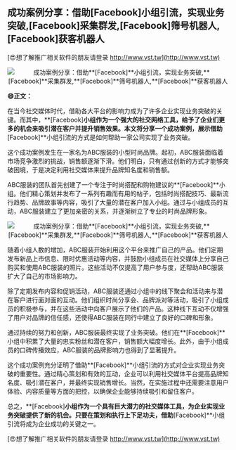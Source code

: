 ## **成功案例分享：借助**[Facebook]**小组引流，实现业务突破,**[Facebook]**采集群发,**[Facebook]**筛号机器人,**[Facebook]**获客机器人**

[😍想了解推广相关软件的朋友请登录 http://www.vst.tw](http://www.vst.tw)

 <center><img src="https://vst.tw/MP4/tuiguang/png/6.png" alt="成功案例分享：借助**[Facebook]**小组引流，实现业务突破,**[Facebook]**采集群发,**[Facebook]**筛号机器人,**[Facebook]**获客机器人"></center>

**😄正文：**

在当今社交媒体时代，借助各大平台的影响力成为了许多企业实现业务突破的关键。而其中，**[Facebook]**小组作为一个强大的社交网络工具，给予了企业们更多的机会来吸引潜在客户并提升销售效果。本文将分享一个成功案例，展示借助**[Facebook]**小组引流的方式是如何帮助一家公司实现了业务突破。

这个成功案例发生在一家名为ABC服装的小型时尚品牌。起初，ABC服装面临着市场竞争激烈的挑战，销售额逐渐下滑。他们明白，只有通过创新的方式才能够突破困境，于是决定利用社交媒体来提升品牌知名度和销售额。

ABC服装的团队首先创建了一个专注于时尚搭配和购物建议的**[Facebook]**小组。他们精心策划并发布了一系列有趣而有用的帖子，包括时尚搭配技巧、最新流行趋势、品牌故事等内容，吸引了大量的潜在客户加入小组。通过与小组成员的互动，ABC服装建立了更加亲密的关系，并逐渐树立了专业的时尚品牌形象。

 <center><img src="https://vst.tw/MP4/tuiguang/png/0.png" alt="成功案例分享：借助**[Facebook]**小组引流，实现业务突破,**[Facebook]**采集群发,**[Facebook]**筛号机器人,**[Facebook]**获客机器人"></center>

随着小组人数的增加，ABC服装开始利用这个平台来推广自己的产品。他们定期发布新品上市信息、限时优惠活动等内容，并鼓励小组成员在社交媒体上分享自己购买和使用ABC服装的照片。这些活动不仅提高了用户参与度，还帮助ABC服装扩大了自己的市场影响力。

除了定期发布内容和促销活动，ABC服装还通过小组中的线下聚会和活动来与潜在客户进行面对面的互动。他们组织时尚分享会、品牌派对等活动，吸引了小组成员的积极参与，并在这些活动中向客户展示了他们的产品。这种线下互动不仅增强了用户对品牌的信任感，还使得ABC服装在同行中建立了良好的口碑和形象。

通过持续的努力和创新，ABC服装最终实现了业务突破。他们在**[Facebook]**小组中积累了大量的忠实粉丝和潜在客户，销售额大幅度增长。此外，由于小组成员的口碑传播效应，ABC服装的品牌影响力也得到了显著提升。

这个成功案例充分证明了借助**[Facebook]**小组引流的方式对企业实现业务突破的重要性。通过精心策划和有效的互动，企业可以利用社交媒体平台提高品牌知名度、吸引潜在客户，并最终实现销售增长。当然，在实施过程中还需要注意用户体验、内容质量等方面的把控，以确保企业能够持续吸引和留住客户。

总之，**[Facebook]**小组作为一个具有巨大潜力的社交媒体工具，为企业实现业务突破提供了新的机会。只要在策划和执行上下足功夫，借助**[Facebook]**小组引流将成为企业成功的关键之一。

[😍想了解推广相关软件的朋友请登录 http://www.vst.tw](http://www.vst.tw)



